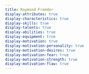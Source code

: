 ```yaml
---
title: Raymond Fremder
display-attributes: true
display-characteristics: true
display-skills: true
display-talents: true
display-abilities: true
display-equipment: true
display-motivation: true
display-motivation-personality: true
display-motivation-desires: true
display-motivation-fear: true
display-motivation-strength: true
display-motivation-flaw: true
---
```

